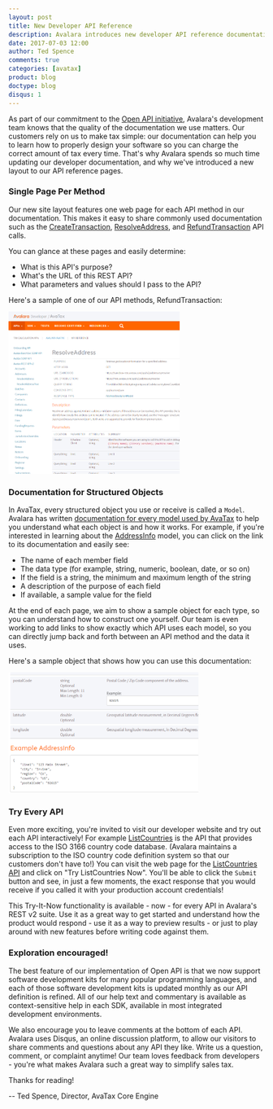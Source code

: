 ```yaml
---
layout: post
title: New Developer API Reference
description: Avalara introduces new developer API reference documentation
date: 2017-07-03 12:00
author: Ted Spence
comments: true
categories: [avatax]
product: blog
doctype: blog
disqus: 1
---
```


As part of our commitment to the [Open API initiative](https://www.openapis.org/), Avalara's development team knows that the quality of the documentation we use matters.  Our customers rely on us to make tax simple: our documentation can help you to learn how to properly design your software so you can charge the correct amount of tax every time.  That's why Avalara spends so much time updating our developer documentation, and why we've introduced a new layout to our API reference pages.

<h3>Single Page Per Method</h3>

Our new site layout features one web page for each API method in our documentation.  This makes it easy to share commonly used documentation such as the [CreateTransaction](https://developer.avalara.com/api-reference/avatax/rest/v2/methods/Transactions/CreateTransaction/), [ResolveAddress](https://developer.avalara.com/api-reference/avatax/rest/v2/methods/Addresses/ResolveAddress/), and [RefundTransaction](https://developer.avalara.com/api-reference/avatax/rest/v2/methods/Transactions/RefundTransaction/) API calls.

You can glance at these pages and easily determine:

* What is this API's purpose?
* What's the URL of this REST API?
* What parameters and values should I pass to the API?

Here's a sample of one of our API methods, RefundTransaction:

<img src="/public/images/blog/new-api-reference.png" alt="New Avalara API Documentation" width="337" height="319" />

<h3>Documentation for Structured Objects</h3>

In AvaTax, every structured object you use or receive is called a `Model`.  Avalara has written [documentation for every model used by AvaTax](https://developer.avalara.com/api-reference/avatax/rest/v2/models/) to help you understand what each object is and how it works.  For example, if you're interested in learning about the [AddressInfo](https://developer.avalara.com/api-reference/avatax/rest/v2/models/AddressInfo/) model, you can click on the link to its documentation and easily see:

* The name of each member field
* The data type (for example, string, numeric, boolean, date, or so on)
* If the field is a string, the minimum and maximum length of the string
* A description of the purpose of each field
* If available, a sample value for the field

At the end of each page, we aim to show a sample object for each type, so you can understand how to construct one yourself.  Our team is even working to add links to show exactly which API uses each model, so you can directly jump back and forth between an API method and the data it uses.

Here's a sample object that shows how you can use this documentation:

<img src="/public/images/blog/new-model-reference.png" alt="New Avalara API Documentation" width="374" height="238" />

<h3>Try Every API</h3>

Even more exciting, you're invited to visit our developer website and try out each API interactively!  For example [ListCountries](https://developer.avalara.com/api-reference/avatax/rest/v2/methods/Definitions/ListCountries/) is the API that provides access to the ISO 3166 country code database.  (Avalara maintains a subscription to the ISO country code definition system so that our customers don't have to!)  You can visit the web page for the [ListCountries API](https://developer.avalara.com/api-reference/avatax/rest/v2/methods/Definitions/ListCountries/) and click on "Try ListCountries Now".  You'll be able to click the `Submit` button and see, in just a few moments, the exact response that you would receive if you called it with your production account credentials!

This Try-It-Now functionality is available - now - for every API in Avalara's REST v2 suite.  Use it as a great way to get started and understand how the product would respond - use it as a way to preview results - or just to play around with new features before writing code against them.

<h3>Exploration encouraged!</h3>

The best feature of our implementation of Open API is that we now support software development kits for many popular programming languages, and each of those software development kits is updated monthly as our API definition is refined.  All of our help text and commentary is available as context-sensitive help in each SDK, available in most integrated development environments.

We also encourage you to leave comments at the bottom of each API.  Avalara uses Disqus, an online discussion platform, to allow our visitors to share comments and questions about any API they like.  Write us a question, comment, or complaint anytime!  Our team loves feedback from developers - you're what makes Avalara such a great way to simplify sales tax.

Thanks for reading!

-- Ted Spence, Director, AvaTax Core Engine

